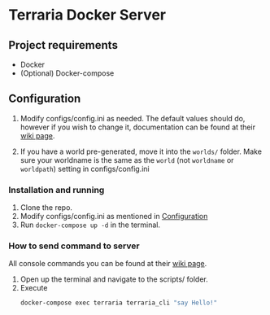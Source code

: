 # Terraria Docker Server

## Project requirements

- Docker
- (Optional) Docker-compose

## Configuration

1. Modify configs/config.ini as needed. The default values should do, however if you wish to change it, documentation can be found at their [wiki page](https://terraria.gamepedia.com/Guide:Setting_up_a_Terraria_server#Making_a_configuration_file).

2. If you have a world pre-generated, move it into the `worlds/` folder. Make sure your worldname is the same as the `world` (not `worldname` or `worldpath`) setting in configs/config.ini


### Installation and running

1. Clone the repo.
2. Modify configs/config.ini as mentioned in [Configuration](#configuration)
3. Run `docker-compose up -d` in the terminal.

### How to send command to server

All console commands you can be found at their [wiki page](https://terraria.gamepedia.com/Server#List_of_console_commands).

1. Open up the terminal and navigate to the scripts/ folder.
2. Execute
    ```bash
    docker-compose exec terraria terraria_cli "say Hello!"
    ```